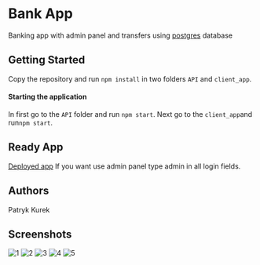 
# Bank App
Banking app with admin panel and transfers using [postgres](https://www.postgresql.org/) database

  

## Getting Started
Copy the repository and run `npm install` in two folders `API` and `client_app`.

  

#### Starting the application
In first go to the `API` folder and run `npm start`.
Next go to the `client_app`and run`npm start`.

  

## Ready App
[Deployed app](https://bank-app-github-react.herokuapp.com/)
If you want use admin panel type admin in all login fields.

  

## Authors
Patryk Kurek

## Screenshots
![1]("./screenshots/1.png")
![2]("./screenshots/2.png")
![3]("./screenshots/3.png")
![4]("./screenshots/4.png")
![5]("./screenshots/5.png")